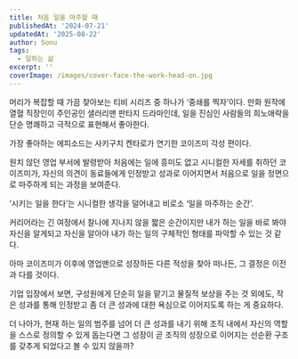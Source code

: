 ```yaml
---
title: 처음 일을 마주할 때
publishedAt: '2024-07-21'
updatedAt: '2025-08-22'
author: Sonu
tags:
  - 일하는 삶
excerpt: ''
coverImage: /images/cover-face-the-work-head-on.jpg
---
```



머리가 복잡할 때 가끔 찾아보는 티비 시리즈 중 하나가 ‘중쇄를 찍자’이다. 만화 원작에 열혈 직장인이 주인공인 샐러리맨 판타지 드라마인데, 일을 진심인 사람들의 희노애락을 단순 명쾌하고 극적으로 표현해서 좋아한다.


가장 좋아하는 에피소드는 사키구치 켄타로가 연기한 코이즈미 각성 편이다.


원치 않던 영업 부서에 발령받아 처음에는 일에 흥미도 없고 시니컬한 자세를 취하던 코이즈미가, 자신의 의견이 동료들에게 인정받고 성과로 이어지면서 처음으로 일을 정면으로 마주하게 되는 과정을 보여준다.


‘시키는 일을 한다’는 시니컬한 생각을 덜어내고 비로소 ‘일을 마주하는 순간’.


커리어라는 긴 여정에서 찰나에 지나지 않을 짧은 순간이지만 내가 하는 일을 바로 봐야 자신을 알게되고 자신을 알아야 내가 하는 일의 구체적인 형태를 파악할 수 있는 것 같다.


아마 코이즈미가 이후에 영업맨으로 성장하든 다른 적성을 찾아 떠나든, 그 결정은 이전과 다를 것이다.


기업 입장에서 보면, 구성원에게 단순히 일을 맡기고 물질적 보상을 주는 것 외에도, 작은 성과를 통해 인정받고 좀 더 큰 성과에 대한 욕심으로 이어지도록 하는 게 중요하다.


더 나아가, 현재 하는 일의 범주를 넘어 더 큰 성과를 내기 위해 조직 내에서 자신의 역할을 스스로 정의할 수 있게 돕는다면 그 성장이 곧 조직의 성장으로 이어지는 선순환 구조를 갖추게 되었다고 볼 수 있지 않을까?

